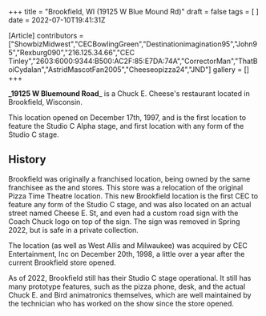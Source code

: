 +++
title = "Brookfield, WI (19125 W Blue Mound Rd)"
draft = false
tags = [ ]
date = 2022-07-10T19:41:31Z

[Article]
contributors = ["ShowbizMidwest","CECBowlingGreen","Destinationimagination95","John95","Rexburg090","216.125.34.66","CEC Tinley","2603:6000:9344:B500:AC2F:85:E7DA:74A","CorrectorMan","ThatBoiCydalan","AstridMascotFan2005","Cheeseopizza24","JND"]
gallery = []
+++

**_19125 W Bluemound Road**_ is a Chuck E. Cheese's restaurant located in Brookfield, Wisconsin.

This location opened on December 17th, 1997, and is the first location to feature the Studio C Alpha stage, and first location with any form of the Studio C stage.

## History ## 
Brookfield was originally a franchised location, being owned by the same franchisee as the  and  stores. This store was a relocation of the original  Pizza Time Theatre location. This new Brookfield location is the first CEC to feature any form of the Studio C stage, and was also located on an actual street named Cheese E. St, and even had a custom road sign with the Coach Chuck logo on top of the sign. The sign was removed in Spring 2022, but is safe in a private collection.

The location (as well as West Allis and Milwaukee) was acquired by CEC Entertainment, Inc on December 20th, 1998, a little over a year after the current Brookfield store opened. 

As of 2022, Brookfield still has their Studio C stage operational. It still has many prototype features, such as the pizza phone, desk, and the actual Chuck E. and Bird animatronics themselves, which are well maintained by the technician who has worked on the show since the store opened.